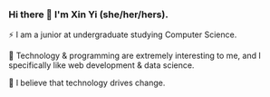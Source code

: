 ### Hi there 👋 I'm Xin Yi (she/her/hers).

⚡ I am a junior at undergraduate studying Computer Science.

🌱 Technology & programming are extremely interesting to me, and I specifically like web development & data science.

💬 I believe that technology drives change.

